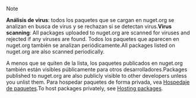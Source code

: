 > [!Note]
> <span data-ttu-id="90b00-101">**Análisis de virus**: todos los paquetes que se cargan en nuget.org se analizan en busca de virus y se rechazan si se detectan virus.</span><span class="sxs-lookup"><span data-stu-id="90b00-101">**Virus scanning**: All packages uploaded to nuget.org are scanned for viruses and rejected if any viruses are found.</span></span> <span data-ttu-id="90b00-102">Todos los paquetes que aparecen en nuget.org también se analizan periódicamente.</span><span class="sxs-lookup"><span data-stu-id="90b00-102">All packages listed on nuget.org are also scanned periodically.</span></span>
>
> <span data-ttu-id="90b00-103">A menos que se quiten de la lista, los paquetes publicados en nuget.org también están visibles públicamente para otros desarrolladores.</span><span class="sxs-lookup"><span data-stu-id="90b00-103">Packages published to nuget.org are also publicly visible to other developers unless you unlist them.</span></span> <span data-ttu-id="90b00-104">Para hospedar paquetes de forma privada, vea [Hospedaje de paquetes](../../hosting-packages/overview.md).</span><span class="sxs-lookup"><span data-stu-id="90b00-104">To host packages privately, see [Hosting packages](../../hosting-packages/overview.md).</span></span>